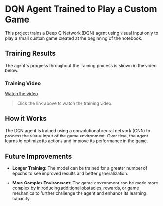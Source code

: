 # DQN Agent Trained to Play a Custom Game

This project trains a Deep Q-Network (DQN) agent using visual input only to play a small custom game created at the beginning of the notebook.

## Training Results

The agent's progress throughout the training process is shown in the video below.

### Training Video

[Watch the video](https://github.com/user-attachments/assets/29d54342-2b2c-442f-afe1-6fa3987ab9ea)

> Click the link above to watch the training video.

## How it Works

The DQN agent is trained using a convolutional neural network (CNN) to process the visual input of the game environment. Over time, the agent learns to optimize its actions and improve its performance in the game.

## Future Improvements

- **Longer Training**: The model can be trained for a greater number of epochs to see improved results and better generalization.
  
- **More Complex Environment**: The game environment can be made more complex by introducing additional obstacles, rewards, or game mechanics to further challenge the agent and enhance its learning capacity.
